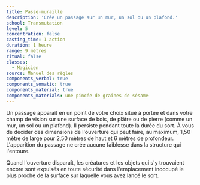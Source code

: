 ```yaml
---
title: Passe-muraille
description: 'Crée un passage sur un mur, un sol ou un plafond.'
school: Transmutation
level: 5
concentration: false
casting_time: 1 action
duration: 1 heure
range: 9 mètres
ritual: false
classes:
  - Magicien
source: Manuel des règles
components_verbal: true
components_somatic: true
components_material: true
components_materials: une pincée de graines de sésame
---
```

Un passage apparaît en un point de votre choix situé à portée et dans votre champ de vision sur une surface de bois, de plâtre ou de pierre (comme un mur, un sol ou un plafond). Il persiste pendant toute la durée du sort. À vous de décider des dimensions de l'ouverture qui peut faire, au maximum, 1,50 mètre de large pour 2,50 mètres de haut et 6 mètres de profondeur. L'apparition du passage ne crée aucune faiblesse dans la structure qui l'entoure.

Quand l'ouverture disparaît, les créatures et les objets qui s'y trouvaient encore sont expulsés en toute sécurité dans l'emplacement inoccupé le plus proche de la surface sur laquelle vous avez lancé le sort.
